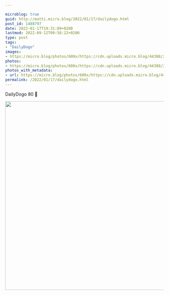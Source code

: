 ```yaml
---

microblog: true
guid: http://matti.micro.blog/2022/01/17/dailydogo.html
post_id: 1488797
date: 2022-01-17T19:31:09+0200
lastmod: 2022-09-12T09:58:22+0200
type: post
tags:
- "DailyDogo"
images:
- https://micro.blog/photos/600x/https://cdn.uploads.micro.blog/44388/2022/9f9dc6929a.jpg
photos:
- https://micro.blog/photos/600x/https://cdn.uploads.micro.blog/44388/2022/9f9dc6929a.jpg
photos_with_metadata:
- url: https://micro.blog/photos/600x/https://cdn.uploads.micro.blog/44388/2022/9f9dc6929a.jpg
permalink: /2022/01/17/dailydogo.html
---
```

DailyDogo 80 🐶

<img src="/media/uploads/2022/9f9dc6929a.jpg" width="599" height="600" alt="" />

